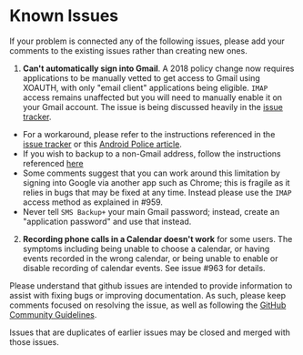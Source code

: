 # Known Issues

If your problem is connected any of the following issues, please add your comments to the existing issues rather than creating new ones.

1. **Can't automatically sign into Gmail**. A 2018 policy change now requires applications to be manually vetted to get access to Gmail using XOAUTH, with only "email client" applications being eligible. `IMAP` access remains unaffected but you will need to manually enable it on your Gmail account.
  The issue is being discussed heavily in the [issue tracker](https://github.com/jberkel/sms-backup-plus/issues/959).
  * For a workaround, please refer to the instructions referenced in the
    [issue tracker](https://github.com/jberkel/sms-backup-plus/issues/959#issuecomment-513018820)
    or this [Android Police article](https://www.androidpolice.com/2019/08/12/sms-backup-is-now-broken-due-to-gmails-api-changes-but-theres-a-workaround/).
  * If you wish to backup to a non-Gmail address, follow the instructions referenced
    [here](https://github.com/jberkel/sms-backup-plus/issues/959#issuecomment-507385460)
  * Some comments suggest that you can work around this limitation by signing into Google via another app such as Chrome; this is fragile as it relies in bugs that may be fixed at any time. Instead please use the `IMAP` access method as explained in #959.
  * Never tell `SMS Backup+` your main Gmail password; instead, create an "application password" and use that instead.
2. **Recording phone calls in a Calendar doesn't work** for some users.
  The symptoms including being unable to choose a calendar, or having events recorded in the wrong calendar, or being unable to enable or disable recording of calendar events.
  See issue #963 for details.

Please understand that github issues are intended to provide information to assist with fixing bugs or improving documentation. As such, please keep comments focused on resolving the issue, as well as following the [GitHub Community Guidelines](https://help.github.com/en/articles/github-community-guidelines).

Issues that are duplicates of earlier issues may be closed and merged with those issues.
